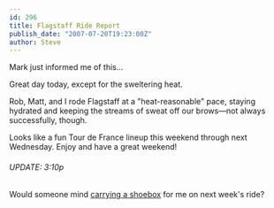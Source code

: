 ```yaml
---
id: 296
title: Flagstaff Ride Report
publish_date: "2007-07-20T19:23:00Z"
author: Steve
---
```

  
Mark just informed me of this...

Great day today, except for the sweltering heat.

Rob, Matt, and I rode Flagstaff at a "heat-reasonable" pace, staying hydrated and keeping the streams of sweat off our brows—not always successfully, though.

Looks like a fun Tour de France lineup this weekend through next Wednesday. Enjoy and have a great weekend!

###### UPDATE: 3:10p

Would someone mind [carrying a shoebox](http://www.velonews.com/tour2007/news/articles/12851.0.html) for me on next week's ride?
